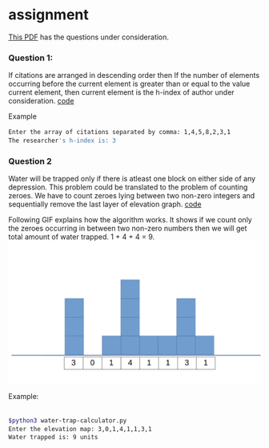 # assignment

[This PDF](CodingQns.pdf) has the questions under consideration.

### Question 1:
If citations are arranged in descending order then 
If the number of elements occurring before the current element is greater than or equal to the value current element, then current element is the h-index of author under consideration. [code](https://github.com/nishantaMishra/assignment/blob/main/h-index-calculator.py)

Example
```bash
Enter the array of citations separated by comma: 1,4,5,8,2,3,1
The researcher's h-index is: 3
```

### Question 2
Water will be trapped only if there is atleast one block on either side of any depression. 
This problem could be translated to the problem of counting zeroes. We have to count zeroes lying between two non-zero integers and sequentially remove the last layer of elevation graph. [code](https://github.com/nishantaMishra/assignment/blob/main/water-trap-calculator.py)

Following GIF explains how the algorithm works. It shows if we count only the zeroes occurring in between two non-zero numbers then we will get total amount of water trapped. 1 + 4 + 4 = 9.
![myfile](waterTrapplog.gif)

Example:
```bash

$python3 water-trap-calculator.py
Enter the elevation map: 3,0,1,4,1,1,3,1
Water trapped is: 9 units
```
